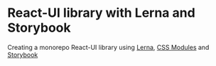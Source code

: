# React-UI library with Lerna and Storybook

Creating a monorepo React-UI library using <a href="https://github.com/lerna/lerna">Lerna</a>, <a href="https://github.com/css-modules/css-modules">CSS Modules</a> and <a href="https://storybook.js.org/">Storybook</a>
